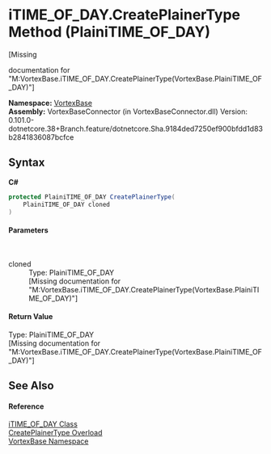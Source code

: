 # iTIME_OF_DAY.CreatePlainerType Method (PlainiTIME_OF_DAY)
 

\[Missing <summary> documentation for "M:VortexBase.iTIME_OF_DAY.CreatePlainerType(VortexBase.PlainiTIME_OF_DAY)"\]

**Namespace:**&nbsp;<a href="N_VortexBase.md">VortexBase</a><br />**Assembly:**&nbsp;VortexBaseConnector (in VortexBaseConnector.dll) Version: 0.101.0-dotnetcore.38+Branch.feature/dotnetcore.Sha.9184ded7250ef900bfdd1d83b2841836087bcfce

## Syntax

**C#**<br />
``` C#
protected PlainiTIME_OF_DAY CreatePlainerType(
	PlainiTIME_OF_DAY cloned
)
```


#### Parameters
&nbsp;<dl><dt>cloned</dt><dd>Type: PlainiTIME_OF_DAY<br />\[Missing <param name="cloned"/> documentation for "M:VortexBase.iTIME_OF_DAY.CreatePlainerType(VortexBase.PlainiTIME_OF_DAY)"\]</dd></dl>

#### Return Value
Type: PlainiTIME_OF_DAY<br />\[Missing <returns> documentation for "M:VortexBase.iTIME_OF_DAY.CreatePlainerType(VortexBase.PlainiTIME_OF_DAY)"\]

## See Also


#### Reference
<a href="T_VortexBase_iTIME_OF_DAY.md">iTIME_OF_DAY Class</a><br /><a href="Overload_VortexBase_iTIME_OF_DAY_CreatePlainerType.md">CreatePlainerType Overload</a><br /><a href="N_VortexBase.md">VortexBase Namespace</a><br />